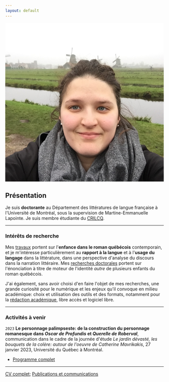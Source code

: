```yaml
---
layout: default
---
```


<img class="profile-picture" src="emilie.jpg" alt="Emilie Drouin">

## Présentation
Je suis **doctorante** au Département des littératures de langue française à l'Université de Montréal, sous la supervision de Martine-Emmanuelle Lapointe. Je suis membre étudiante du [CRILCQ](http://www.crilcq.org/accueil/).

---

### Intérêts de recherche
Mes [travaux](publi-comm.md) portent sur l'**enfance dans le roman québécois** contemporain, et je m'intéresse particulièrement au **rapport à la langue** et à l'**usage du langage** dans la littérature, dans une perspective d'analyse du discours dans la narration littéraire. Mes [recherches doctorales](these.md) portent sur l'énonciation à titre de moteur de l'identité *autre* de plusieurs enfants du roman québécois.


J'ai également, sans avoir choisi d'en faire l'objet de mes recherches, une grande curiosité pour le numérique et les enjeux qu'il convoque en milieu académique: choix et utilisation des outils et des formats, notamment pour la [rédaction académique](https://github.com/emidrouin/memoire), libre accès et logiciel libre.

---

### Activités à venir

`2023`
**Le personnage palimpseste: de la construction du personnage romanesque dans *Oscar de Profundis* et *Querelle de Roberval***, communication dans le cadre de la journée d'étude *Le jardin dévasté, les bouquets de la colère: autour de l'oeuvre de Catherine Mavrikakis*, 27 janvier 2023, Université du Québec à Montréal.
- [Programme complet](https://crilcq.org/activites/3846/)

---

[CV complet](cv.md); [Publications et communications](publi-comm.md)

